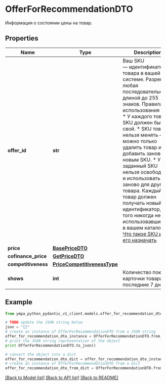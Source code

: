 # OfferForRecommendationDTO

Информация о состоянии цены на товар.

## Properties
Name | Type | Description | Notes
------------ | ------------- | ------------- | -------------
**offer_id** | **str** | Ваш SKU — идентификатор товара в вашей системе.  Разрешена любая последовательность длиной до 255 знаков.  Правила использования SKU:  * У каждого товара SKU должен быть свой.  * SKU товара нельзя менять — можно только удалить товар и добавить заново с новым SKU.  * Уже заданный SKU нельзя освободить и использовать заново для другого товара. Каждый товар должен получать новый идентификатор, до того никогда не использовавшийся в вашем каталоге.  [Что такое SKU и как его назначать](https://yandex.ru/support/marketplace/assortment/add/index.html#fields)  | [optional] 
**price** | [**BasePriceDTO**](BasePriceDTO.md) |  | [optional] 
**cofinance_price** | [**GetPriceDTO**](GetPriceDTO.md) |  | [optional] 
**competitiveness** | [**PriceCompetitivenessType**](PriceCompetitivenessType.md) |  | [optional] 
**shows** | **int** | Количество показов карточки товара за последние 7 дней. | [optional] 

## Example

```python
from ympa_python_pydantic_v1_client.models.offer_for_recommendation_dto import OfferForRecommendationDTO

# TODO update the JSON string below
json = "{}"
# create an instance of OfferForRecommendationDTO from a JSON string
offer_for_recommendation_dto_instance = OfferForRecommendationDTO.from_json(json)
# print the JSON string representation of the object
print OfferForRecommendationDTO.to_json()

# convert the object into a dict
offer_for_recommendation_dto_dict = offer_for_recommendation_dto_instance.to_dict()
# create an instance of OfferForRecommendationDTO from a dict
offer_for_recommendation_dto_from_dict = OfferForRecommendationDTO.from_dict(offer_for_recommendation_dto_dict)
```
[[Back to Model list]](../README.md#documentation-for-models) [[Back to API list]](../README.md#documentation-for-api-endpoints) [[Back to README]](../README.md)


